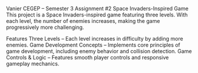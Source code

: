 Vanier CEGEP – Semester 3 Assignment #2
Space Invaders-Inspired Game
This project is a Space Invaders-inspired game featuring three levels. With each level, the number of enemies increases, making the game progressively more challenging.

Features
Three Levels – Each level increases in difficulty by adding more enemies.
Game Development Concepts – Implements core principles of game development, including enemy behavior and collision detection.
Game Controls & Logic – Features smooth player controls and responsive gameplay mechanics.

